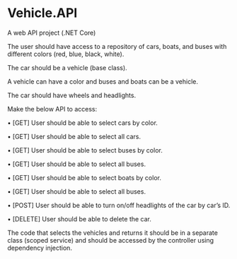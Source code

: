 # Vehicle.API
A web API project (.NET Core)

The user should have access to a repository of cars, boats, and buses with different colors (red, blue, black, white). 

The car should be a vehicle (base class). 

A vehicle can have a color and buses and boats can be a vehicle. 

The car should have wheels and headlights. 


Make the below API to access:

• [GET] User should be able to select cars by color.

• [GET] User should be able to select all cars.

• [GET] User should be able to select buses by color.

• [GET] User should be able to select all buses.

• [GET] User should be able to select boats by color.

• [GET] User should be able to select all buses.

• [POST] User should be able to turn on/off headlights of the car by car’s ID.

• [DELETE] User should be able to delete the car. 


The code that selects the vehicles and returns it should be in a separate class (scoped service) and should be accessed by the controller using dependency injection. 
